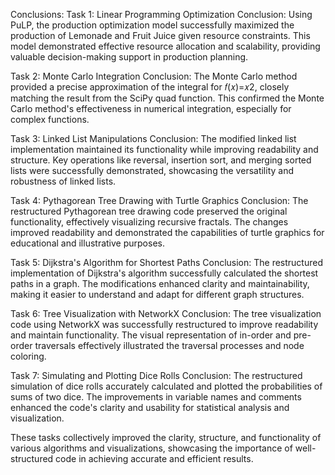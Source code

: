 Conclusions: Task 1: Linear Programming Optimization Conclusion: Using PuLP, the production optimization model successfully maximized the production of Lemonade and Fruit Juice given resource constraints. This model demonstrated effective resource allocation and scalability, providing valuable decision-making support in production planning.

Task 2: Monte Carlo Integration Conclusion: The Monte Carlo method provided a precise approximation of the integral for 𝑓(𝑥)=𝑥2, closely matching the result from the SciPy quad function. This confirmed the Monte Carlo method's effectiveness in numerical integration, especially for complex functions.

Task 3: Linked List Manipulations Conclusion: The modified linked list implementation maintained its functionality while improving readability and structure. Key operations like reversal, insertion sort, and merging sorted lists were successfully demonstrated, showcasing the versatility and robustness of linked lists.

Task 4: Pythagorean Tree Drawing with Turtle Graphics Conclusion: The restructured Pythagorean tree drawing code preserved the original functionality, effectively visualizing recursive fractals. The changes improved readability and demonstrated the capabilities of turtle graphics for educational and illustrative purposes.

Task 5: Dijkstra's Algorithm for Shortest Paths Conclusion: The restructured implementation of Dijkstra's algorithm successfully calculated the shortest paths in a graph. The modifications enhanced clarity and maintainability, making it easier to understand and adapt for different graph structures.

Task 6: Tree Visualization with NetworkX Conclusion: The tree visualization code using NetworkX was successfully restructured to improve readability and maintain functionality. The visual representation of in-order and pre-order traversals effectively illustrated the traversal processes and node coloring.

Task 7: Simulating and Plotting Dice Rolls Conclusion: The restructured simulation of dice rolls accurately calculated and plotted the probabilities of sums of two dice. The improvements in variable names and comments enhanced the code's clarity and usability for statistical analysis and visualization.

These tasks collectively improved the clarity, structure, and functionality of various algorithms and visualizations, showcasing the importance of well-structured code in achieving accurate and efficient results.
